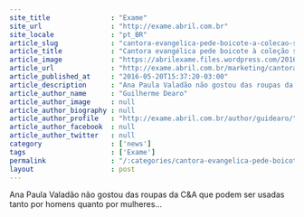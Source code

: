 ```yaml
---
site_title               : "Exame"
site_url                 : "http://exame.abril.com.br"
site_locale              : "pt_BR"
article_slug             : "cantora-evangelica-pede-boicote-a-colecao-sem-genero-da-c-a"
article_title            : "Cantora evangélica pede boicote à coleção sem gênero da C&A"
article_image            : "https://abrilexame.files.wordpress.com/2016/09/size_960_16_9_ca-genero-evangelicos.jpg?quality=70&strip=all&w=960"
article_url              : "http://exame.abril.com.br/marketing/cantora-evangelica-pede-boicote-a-colecao-sem-genero-da-c-a/"
article_published_at     : "2016-05-20T15:37:20-03:00"
article_description      : "Ana Paula Valadão não gostou das roupas da C&A que podem ser usadas tanto por homens quanto por mulheres..."
article_author_name      : "Guilherme Dearo"
article_author_image     : null
article_author_biography : null
article_author_profile   : "http://exame.abril.com.br/author/guidearo/"
article_author_facebook  : null
article_author_twitter   : null
category                 : ['news']
tags                     : ['Exame']
permalink                : "/:categories/cantora-evangelica-pede-boicote-a-colecao-sem-genero-da-c-a/"
layout                   : post
---
```


Ana Paula Valadão não gostou das roupas da C&A que podem ser usadas tanto por homens quanto por mulheres...
